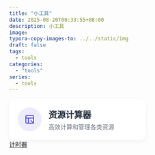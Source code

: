 ```yaml
---
title: "小工具"
date: 2025-08-20T00:33:55+08:00
description: 小工具
image: 
typora-copy-images-to: ../../static/img
draft: false
tags: 
  - tools
categories: 
  - "tools"
series: 
  - tools
---
```


<a href="/htmls/custom-ratio-calculator.html" style="text-decoration: none;">
    <div style="background-color: #ffffff; border-radius: 0.75rem; box-shadow: 0 4px 12px rgba(0, 0, 0, 0.05); max-width: 320px; overflow: hidden; transition: all 0.3s ease; cursor: pointer;">
        <div style="display: flex; align-items: center; padding: 1.25rem;">
            <div style="width: 3.5rem; height: 3.5rem; border-radius: 50%; background-color: rgba(79, 70, 229, 0.1); display: flex; align-items: center; justify-content: center; color: #4F46E5; margin-right: 1rem; flex-shrink: 0;">
                <svg xmlns="http://www.w3.org/2000/svg" width="24" height="24" viewBox="0 0 24 24" fill="none" stroke="currentColor" stroke-width="2" stroke-linecap="round" stroke-linejoin="round">
                    <rect x="3" y="3" width="18" height="18" rx="2" ry="2"></rect>
                    <line x1="3" y1="9" x2="21" y2="9"></line>
                    <line x1="9" y1="21" x2="9" y2="9"></line>
                    <line x1="15" y1="15" x2="21" y2="21"></line>
                    <line x1="15" y1="9" x2="18" y2="9"></line>
                    <line x1="6" y1="9" x2="9" y2="9"></line>
                </svg>
            </div>
                        <div style="flex-grow: 1;">
                <h3 style="font-size: 1.25rem; font-weight: 600; color: #1F2937; margin: 0;">资源计算器</h3>
                <p style="font-size: 0.875rem; color: #6B7280; margin: 0.25rem 0 0 0;">高效计算和管理各类资源</p>
            </div>
        </div>
    </div>
</a>
<a href="/htmls/countdown_enhanced.html">计时器</a>